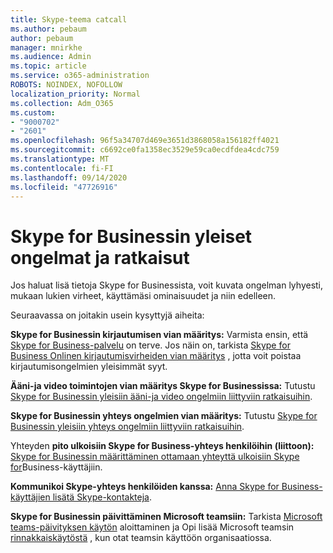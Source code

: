 ```yaml
---
title: Skype-teema catcall
ms.author: pebaum
author: pebaum
manager: mnirkhe
ms.audience: Admin
ms.topic: article
ms.service: o365-administration
ROBOTS: NOINDEX, NOFOLLOW
localization_priority: Normal
ms.collection: Adm_O365
ms.custom:
- "9000702"
- "2601"
ms.openlocfilehash: 96f5a34707d469e3651d3868058a156182ff4021
ms.sourcegitcommit: c6692ce0fa1358ec3529e59ca0ecdfdea4cdc759
ms.translationtype: MT
ms.contentlocale: fi-FI
ms.lasthandoff: 09/14/2020
ms.locfileid: "47726916"
---
```

# <a name="skype-for-business-common-issues-and-resolutions"></a>Skype for Businessin yleiset ongelmat ja ratkaisut 

Jos haluat lisä tietoja Skype for Businessista, voit kuvata ongelman lyhyesti, mukaan lukien virheet, käyttämäsi ominaisuudet ja niin edelleen. 

Seuraavassa on joitakin usein kysyttyjä aiheita:

**Skype for Businessin kirjautumisen vian määritys:** Varmista ensin, että [Skype for Business-palvelu](https://admin.microsoft.com/Adminportal/Home?source=applauncher#/servicehealth) on terve. Jos näin on, tarkista [Skype for Business Onlinen kirjautumisvirheiden vian määritys](https://docs.microsoft.com/SkypeForBusiness/set-up-skype-for-business-online/troubleshooting-sign-in-errors-for-admins#check-for-common-causes-of-skype-for-business-online-sign-in-errors) , jotta voit poistaa kirjautumisongelmien yleisimmät syyt.
 
**Ääni-ja video toimintojen vian määritys Skype for Businessissa:** Tutustu [Skype for Businessin yleisiin ääni-ja video ongelmiin liittyviin ratkaisuihin](https://support.office.com/article/Troubleshoot-audio-and-video-in-Skype-for-Business-62777bc6-c52b-47ae-84ba-a8905c3b71dc). 

**Skype for Businessin yhteys ongelmien vian määritys:** Tutustu [Skype for Businessin yleisiin yhteys ongelmiin liittyviin ratkaisuihin](https://support.office.com/article/troubleshoot-connection-issues-in-skype-for-business-ca302828-783f-425c-bbe2-356348583771).

Yhteyden **pito ulkoisiin Skype for Business-yhteys henkilöihin (liittoon):** [Skype for Businessin määrittäminen ottamaan yhteyttä ulkoisiin Skype for](https://docs.microsoft.com/SkypeForBusiness/set-up-skype-for-business-online/allow-users-to-contact-external-skype-for-business-users)Business-käyttäjiin.

**Kommunikoi Skype-yhteys henkilöiden kanssa:** [Anna Skype for Business-käyttäjien lisätä Skype-kontakteja](https://docs.microsoft.com/SkypeForBusiness/set-up-skype-for-business-online/let-skype-for-business-users-add-skype-contacts).

**Skype for Businessin päivittäminen Microsoft teamsiin:** Tarkista [Microsoft teams-päivityksen käytön](https://docs.microsoft.com/microsoftteams/upgrade-start-here) aloittaminen ja Opi lisää Microsoft teamsin [rinnakkaiskäytöstä](https://docs.microsoft.com/microsoftteams/coexistence-chat-calls-presence) , kun otat teamsin käyttöön organisaatiossa. 